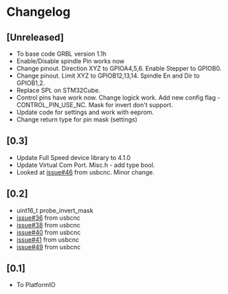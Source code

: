 # Changelog

## [Unreleased]

- To base code GRBL version 1.1h
- Enable/Disable spindle Pin works now
- Change pinout. Direction XYZ to GPIOA4,5,6. Enable Stepper to GPIOB0.
- Change pinout. Limit XYZ to GPIOB12,13,14. Spindle En and Dir to GPIOB1,2.
- Replace SPL on STM32Cube.
- Control pins have work now. Change logick work.
  Add new config flag - CONTROL_PIN_USE_NC. Mask for invert don't support.
- Update code for settings and work with eeprom.
- Change return type for pin mask (settings)

## [0.3]

- Update Full Speed device library to 4.1.0
- Update Virtual Com Port. Misc.h - add type bool.
- Looked at [issue#46](https://github.com/usbcnc/grbl/issues/46) from usbcnc.
  Minor change.

## [0.2]

- uint16_t probe_invert_mask
- [issue#36](https://github.com/usbcnc/grbl/issues/36) from usbcnc
- [issue#38](https://github.com/usbcnc/grbl/issues/38) from usbcnc
- [issue#40](https://github.com/usbcnc/grbl/issues/40) from usbcnc
- [issue#41](https://github.com/usbcnc/grbl/issues/41) from usbcnc
- [issue#49](https://github.com/usbcnc/grbl/issues/49) from usbcnc

## [0.1]

- To PlatformIO